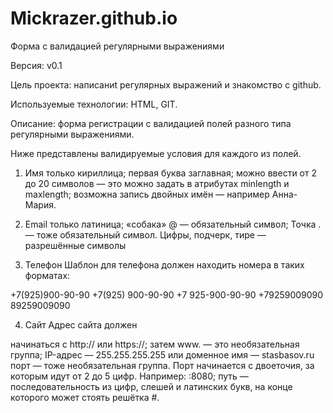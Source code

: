 # Mickrazer.github.io

Форма с валидацией регулярными выражениями 

Версия: v0.1 

Цель проекта: написаниt регулярных выражений и знакомство с github. 

Используемые технологии: HTML, GIT. 

Описание: форма регистрации с валидацией полей разного типа регулярными выражениями. 

Ниже представлены валидируемые условия для каждого из полей. 

1. Имя 
только кириллица; 
первая буква заглавная; 
можно ввести от 2 до 20 символов — это можно задать в атрибутах minlength и maxlength; 
возможна запись двойных имён — например Анна-Мария.

2. Email 
только латиница; 
«собака» @ — обязательный символ; 
Точка . — тоже обязательный символ. 
Цифры, подчерк, тире — разрешённые символы 

3. Телефон 
Шаблон для телефона должен находить номера в таких форматах: 

+7(925)900-90-90 
+7(925) 900-90-90 
+7 925-900-90-90 
+79259009090 
89259009090 

4. Сайт 
Адрес сайта должен 

начинаться с http:// или https://; 
затем www. — это необязательная группа; 
IP-адрес — 255.255.255.255 или доменное имя — stasbasov.ru
порт — тоже необязательная группа. Порт начинается с двоеточия, за которым идут от 2 до 5 цифр. Например: :8080; 
путь — последовательность из цифр, слешей и латинских букв, на конце которого может стоять решётка #.
